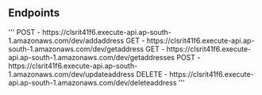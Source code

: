 <h2>Endpoints</h2>
'''
  POST - https://clsrit41f6.execute-api.ap-south-1.amazonaws.com/dev/addaddress
  GET - https://clsrit41f6.execute-api.ap-south-1.amazonaws.com/dev/getaddress
  GET - https://clsrit41f6.execute-api.ap-south-1.amazonaws.com/dev/getaddresses
  POST - https://clsrit41f6.execute-api.ap-south-1.amazonaws.com/dev/updateaddress
  DELETE - https://clsrit41f6.execute-api.ap-south-1.amazonaws.com/dev/deleteaddress
'''